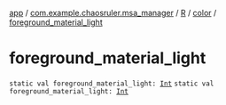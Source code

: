 [app](../../../index.md) / [com.example.chaosruler.msa_manager](../../index.md) / [R](../index.md) / [color](index.md) / [foreground_material_light](.)

# foreground_material_light

`static val foreground_material_light: `[`Int`](https://kotlinlang.org/api/latest/jvm/stdlib/kotlin/-int/index.html)
`static val foreground_material_light: `[`Int`](https://kotlinlang.org/api/latest/jvm/stdlib/kotlin/-int/index.html)